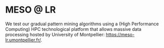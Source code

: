 # MESO @ LR
We test our gradual pattern mining algorithms using a (High Performance Computing) HPC technological platform that allows massive data processing hosted by University of Montpellier: https://meso-lr.umontpellier.fr/.
